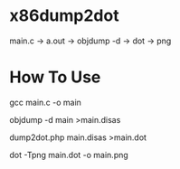 # x86dump2dot
main.c -> a.out -> objdump -d -> dot -> png

# How To Use
gcc main.c -o main

objdump -d main >main.disas

dump2dot.php main.disas >main.dot

dot -Tpng main.dot -o main.png
